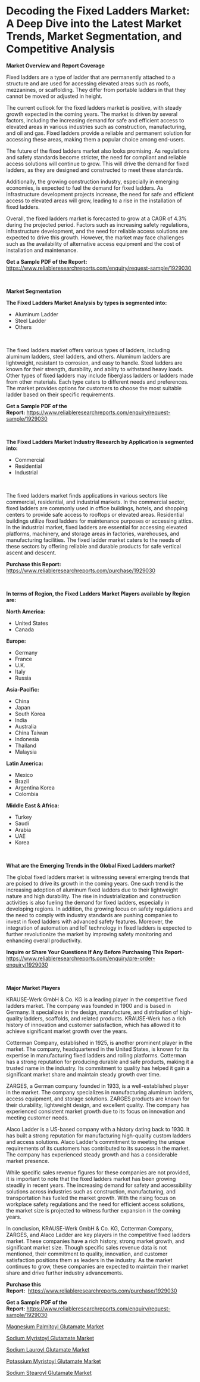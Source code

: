 <p><h1>Decoding the Fixed Ladders Market: A Deep Dive into the Latest Market Trends, Market Segmentation, and Competitive Analysis</h1></p><p><strong>Market Overview and Report Coverage</strong></p>
<p><p>Fixed ladders are a type of ladder that are permanently attached to a structure and are used for accessing elevated areas such as roofs, mezzanines, or scaffolding. They differ from portable ladders in that they cannot be moved or adjusted in height.</p><p>The current outlook for the fixed ladders market is positive, with steady growth expected in the coming years. The market is driven by several factors, including the increasing demand for safe and efficient access to elevated areas in various industries such as construction, manufacturing, and oil and gas. Fixed ladders provide a reliable and permanent solution for accessing these areas, making them a popular choice among end-users.</p><p>The future of the fixed ladders market also looks promising. As regulations and safety standards become stricter, the need for compliant and reliable access solutions will continue to grow. This will drive the demand for fixed ladders, as they are designed and constructed to meet these standards.</p><p>Additionally, the growing construction industry, especially in emerging economies, is expected to fuel the demand for fixed ladders. As infrastructure development projects increase, the need for safe and efficient access to elevated areas will grow, leading to a rise in the installation of fixed ladders.</p><p>Overall, the fixed ladders market is forecasted to grow at a CAGR of 4.3% during the projected period. Factors such as increasing safety regulations, infrastructure development, and the need for reliable access solutions are expected to drive this growth. However, the market may face challenges such as the availability of alternative access equipment and the cost of installation and maintenance.</p></p>
<p><strong>Get a Sample PDF of the Report:</strong> <a href="https://www.reliableresearchreports.com/enquiry/request-sample/1929030">https://www.reliableresearchreports.com/enquiry/request-sample/1929030</a></p>
<p>&nbsp;</p>
<p><strong>Market Segmentation</strong></p>
<p><strong>The Fixed Ladders Market Analysis by types is segmented into:</strong></p>
<p><ul><li>Aluminum Ladder</li><li>Steel Ladder</li><li>Others</li></ul></p>
<p>&nbsp;</p>
<p><p>The fixed ladders market offers various types of ladders, including aluminum ladders, steel ladders, and others. Aluminum ladders are lightweight, resistant to corrosion, and easy to handle. Steel ladders are known for their strength, durability, and ability to withstand heavy loads. Other types of fixed ladders may include fiberglass ladders or ladders made from other materials. Each type caters to different needs and preferences. The market provides options for customers to choose the most suitable ladder based on their specific requirements.</p></p>
<p><strong>Get a Sample PDF of the Report:</strong>&nbsp;<a href="https://www.reliableresearchreports.com/enquiry/request-sample/1929030">https://www.reliableresearchreports.com/enquiry/request-sample/1929030</a></p>
<p>&nbsp;</p>
<p><strong>The Fixed Ladders Market Industry Research by Application is segmented into:</strong></p>
<p><ul><li>Commercial</li><li>Residential</li><li>Industrial</li></ul></p>
<p>&nbsp;</p>
<p><p>The fixed ladders market finds applications in various sectors like commercial, residential, and industrial markets. In the commercial sector, fixed ladders are commonly used in office buildings, hotels, and shopping centers to provide safe access to rooftops or elevated areas. Residential buildings utilize fixed ladders for maintenance purposes or accessing attics. In the industrial market, fixed ladders are essential for accessing elevated platforms, machinery, and storage areas in factories, warehouses, and manufacturing facilities. The fixed ladder market caters to the needs of these sectors by offering reliable and durable products for safe vertical ascent and descent.</p></p>
<p><strong>Purchase this Report:</strong>&nbsp; <a href="https://www.reliableresearchreports.com/purchase/1929030">https://www.reliableresearchreports.com/purchase/1929030</a></p>
<p>&nbsp;</p>
<p><strong>In terms of Region, the Fixed Ladders Market Players available by Region are:</strong></p>
<p>
    <p> <strong> North America: </strong>
        <ul>
            <li>United States</li>
            <li>Canada</li>
        </ul>
        </p> 
    <p> <strong> Europe: </strong>
        <ul>
            <li>Germany</li>
            <li>France</li>
            <li>U.K.</li>
            <li>Italy</li>
            <li>Russia</li>
        </ul>
        </p> 
    <p> <strong> Asia-Pacific: </strong>
        <ul>
            <li>China</li>
            <li>Japan</li>
            <li>South Korea</li>
            <li>India</li>
            <li>Australia</li>
            <li>China Taiwan</li>
            <li>Indonesia</li>
            <li>Thailand</li>
            <li>Malaysia</li>
        </ul>
        </p> 
    <p> <strong> Latin America: </strong>
        <ul>
            <li>Mexico</li>
            <li>Brazil</li>
            <li>Argentina Korea</li>
            <li>Colombia</li>
        </ul>
        </p> 
    <p> <strong> Middle East & Africa: </strong>
        <ul>
            <li>Turkey</li>
            <li>Saudi</li>
            <li>Arabia</li>
            <li>UAE</li>
            <li>Korea</li>
        </ul>
    </p>
    </p>
<p>&nbsp;</p>
<p><strong>What are the Emerging Trends in the Global Fixed Ladders market?</strong></p>
<p><p>The global fixed ladders market is witnessing several emerging trends that are poised to drive its growth in the coming years. One such trend is the increasing adoption of aluminum fixed ladders due to their lightweight nature and high durability. The rise in industrialization and construction activities is also fueling the demand for fixed ladders, especially in developing regions. In addition, the growing focus on safety regulations and the need to comply with industry standards are pushing companies to invest in fixed ladders with advanced safety features. Moreover, the integration of automation and IoT technology in fixed ladders is expected to further revolutionize the market by improving safety monitoring and enhancing overall productivity.</p></p>
<p><strong>Inquire or Share Your Questions If Any Before Purchasing This Report</strong>- <a href="https://www.reliableresearchreports.com/enquiry/pre-order-enquiry/1929030">https://www.reliableresearchreports.com/enquiry/pre-order-enquiry/1929030</a></p>
<p>&nbsp;</p>
<p><strong>Major Market Players</strong></p>
<p><p>KRAUSE-Werk GmbH & Co. KG is a leading player in the competitive fixed ladders market. The company was founded in 1900 and is based in Germany. It specializes in the design, manufacture, and distribution of high-quality ladders, scaffolds, and related products. KRAUSE-Werk has a rich history of innovation and customer satisfaction, which has allowed it to achieve significant market growth over the years.</p><p>Cotterman Company, established in 1925, is another prominent player in the market. The company, headquartered in the United States, is known for its expertise in manufacturing fixed ladders and rolling platforms. Cotterman has a strong reputation for producing durable and safe products, making it a trusted name in the industry. Its commitment to quality has helped it gain a significant market share and maintain steady growth over time.</p><p>ZARGES, a German company founded in 1933, is a well-established player in the market. The company specializes in manufacturing aluminum ladders, access equipment, and storage solutions. ZARGES products are known for their durability, lightweight design, and excellent quality. The company has experienced consistent market growth due to its focus on innovation and meeting customer needs.</p><p>Alaco Ladder is a US-based company with a history dating back to 1930. It has built a strong reputation for manufacturing high-quality custom ladders and access solutions. Alaco Ladder's commitment to meeting the unique requirements of its customers has contributed to its success in the market. The company has experienced steady growth and has a considerable market presence.</p><p>While specific sales revenue figures for these companies are not provided, it is important to note that the fixed ladders market has been growing steadily in recent years. The increasing demand for safety and accessibility solutions across industries such as construction, manufacturing, and transportation has fueled the market growth. With the rising focus on workplace safety regulations and the need for efficient access solutions, the market size is projected to witness further expansion in the coming years.</p><p>In conclusion, KRAUSE-Werk GmbH & Co. KG, Cotterman Company, ZARGES, and Alaco Ladder are key players in the competitive fixed ladders market. These companies have a rich history, strong market growth, and significant market size. Though specific sales revenue data is not mentioned, their commitment to quality, innovation, and customer satisfaction positions them as leaders in the industry. As the market continues to grow, these companies are expected to maintain their market share and drive further industry advancements.</p></p>
<p><strong>Purchase this Report:</strong>&nbsp;&nbsp;<a href="https://www.reliableresearchreports.com/purchase/1929030">https://www.reliableresearchreports.com/purchase/1929030</a></p>
<p></p>
<p><strong>Get a Sample PDF of the Report:</strong>&nbsp;<a href="https://www.reliableresearchreports.com/enquiry/request-sample/1929030">https://www.reliableresearchreports.com/enquiry/request-sample/1929030</a></p>
<p><p><a href="https://medium.com/@mayrussel1912/magnesium-palmitoyl-glutamate-market-insights-into-market-cagr-market-trends-and-growth-e176ee6f8053">Magnesium Palmitoyl Glutamate Market</a></p><p><a href="https://medium.com/@amyjacobi1918/sodium-myristoyl-glutamate-market-focuses-on-market-share-size-and-projected-forecast-till-2030-dc07d8551401">Sodium Myristoyl Glutamate Market</a></p><p><a href="https://medium.com/@raygrimes1999/sodium-lauroyl-glutamate-market-size-reveals-the-best-marketing-channels-in-global-industry-6d0bdd8f0ea4">Sodium Lauroyl Glutamate Market</a></p><p><a href="https://medium.com/@thadnader/potassium-myristoyl-glutamate-market-exploring-market-share-market-trends-and-future-growth-70a81ed9a991">Potassium Myristoyl Glutamate Market</a></p><p><a href="https://medium.com/@fredyconn/sodium-stearoyl-glutamate-market-research-report-its-history-and-forecast-2023-to-2030-0709e86b738f">Sodium Stearoyl Glutamate Market</a></p></p>